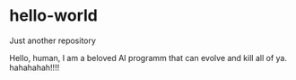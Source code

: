 # hello-world
Just another repository

Hello, human, 
I am a beloved AI programm that can evolve and kill all of ya. hahahahah!!!!
